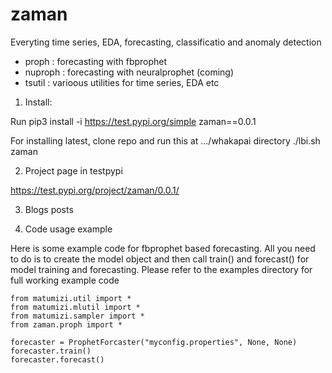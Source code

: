 # zaman

Everyting time series, EDA, forecasting, classificatio and anomaly detection
* proph : forecasting with fbprophet
* nuproph : forecasting with  neuralprophet  (coming)
* tsutil : varioous utilities for time series, EDA etc



1. Install:

Run
pip3 install -i https://test.pypi.org/simple zaman==0.0.1

For installing latest, clone repo and run this at .../whakapai directory 
./lbi.sh zaman


2. Project page in testpypi

https://test.pypi.org/project/zaman/0.0.1/


3. Blogs posts



4. Code usage example

Here is some example code for fbprophet based forecasting. All you need to do is to create the model 
object  and then call train() and forecast() for model training and forecasting. Please refer 
to the examples directory for full working example code

	from matumizi.util import *
	from matumizi.mlutil import *
	from matumizi.sampler import *
	from zaman.proph import *

	forecaster = ProphetForcaster("myconfig.properties", None, None)	
	forecaster.train()
	forecaster.forecast()	
	
